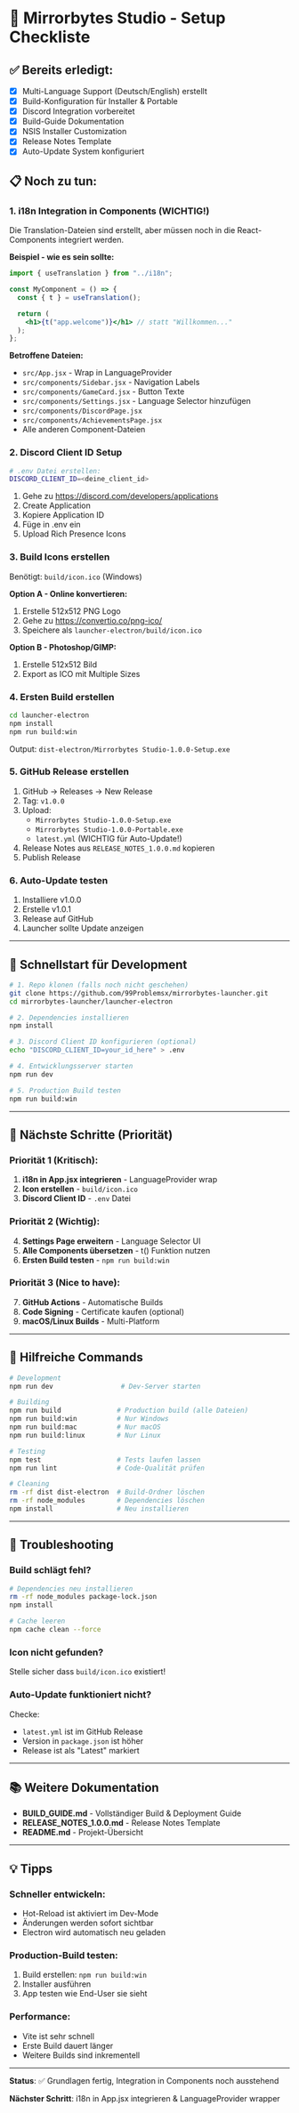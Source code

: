 # 🚀 Mirrorbytes Studio - Setup Checkliste

## ✅ Bereits erledigt:

- [x] Multi-Language Support (Deutsch/English) erstellt
- [x] Build-Konfiguration für Installer & Portable
- [x] Discord Integration vorbereitet
- [x] Build-Guide Dokumentation
- [x] NSIS Installer Customization
- [x] Release Notes Template
- [x] Auto-Update System konfiguriert

## 📋 Noch zu tun:

### 1. i18n Integration in Components (WICHTIG!)

Die Translation-Dateien sind erstellt, aber müssen noch in die React-Components integriert werden.

**Beispiel - wie es sein sollte:**

```jsx
import { useTranslation } from "../i18n";

const MyComponent = () => {
  const { t } = useTranslation();

  return (
    <h1>{t("app.welcome")}</h1> // statt "Willkommen..."
  );
};
```

**Betroffene Dateien:**

- `src/App.jsx` - Wrap in LanguageProvider
- `src/components/Sidebar.jsx` - Navigation Labels
- `src/components/GameCard.jsx` - Button Texte
- `src/components/Settings.jsx` - Language Selector hinzufügen
- `src/components/DiscordPage.jsx`
- `src/components/AchievementsPage.jsx`
- Alle anderen Component-Dateien

### 2. Discord Client ID Setup

```bash
# .env Datei erstellen:
DISCORD_CLIENT_ID=<deine_client_id>
```

1. Gehe zu https://discord.com/developers/applications
2. Create Application
3. Kopiere Application ID
4. Füge in .env ein
5. Upload Rich Presence Icons

### 3. Build Icons erstellen

Benötigt: `build/icon.ico` (Windows)

**Option A - Online konvertieren:**

1. Erstelle 512x512 PNG Logo
2. Gehe zu https://convertio.co/png-ico/
3. Speichere als `launcher-electron/build/icon.ico`

**Option B - Photoshop/GIMP:**

1. Erstelle 512x512 Bild
2. Export as ICO mit Multiple Sizes

### 4. Ersten Build erstellen

```bash
cd launcher-electron
npm install
npm run build:win
```

Output: `dist-electron/Mirrorbytes Studio-1.0.0-Setup.exe`

### 5. GitHub Release erstellen

1. GitHub → Releases → New Release
2. Tag: `v1.0.0`
3. Upload:
   - `Mirrorbytes Studio-1.0.0-Setup.exe`
   - `Mirrorbytes Studio-1.0.0-Portable.exe`
   - `latest.yml` (WICHTIG für Auto-Update!)
4. Release Notes aus `RELEASE_NOTES_1.0.0.md` kopieren
5. Publish Release

### 6. Auto-Update testen

1. Installiere v1.0.0
2. Erstelle v1.0.1
3. Release auf GitHub
4. Launcher sollte Update anzeigen

---

## 🎯 Schnellstart für Development

```bash
# 1. Repo klonen (falls noch nicht geschehen)
git clone https://github.com/99Problemsx/mirrorbytes-launcher.git
cd mirrorbytes-launcher/launcher-electron

# 2. Dependencies installieren
npm install

# 3. Discord Client ID konfigurieren (optional)
echo "DISCORD_CLIENT_ID=your_id_here" > .env

# 4. Entwicklungsserver starten
npm run dev

# 5. Production Build testen
npm run build:win
```

---

## 🔧 Nächste Schritte (Priorität)

### Priorität 1 (Kritisch):

1. **i18n in App.jsx integrieren** - LanguageProvider wrap
2. **Icon erstellen** - `build/icon.ico`
3. **Discord Client ID** - `.env` Datei

### Priorität 2 (Wichtig):

4. **Settings Page erweitern** - Language Selector UI
5. **Alle Components übersetzen** - t() Funktion nutzen
6. **Ersten Build testen** - `npm run build:win`

### Priorität 3 (Nice to have):

7. **GitHub Actions** - Automatische Builds
8. **Code Signing** - Certificate kaufen (optional)
9. **macOS/Linux Builds** - Multi-Platform

---

## 📖 Hilfreiche Commands

```bash
# Development
npm run dev                 # Dev-Server starten

# Building
npm run build              # Production build (alle Dateien)
npm run build:win          # Nur Windows
npm run build:mac          # Nur macOS
npm run build:linux        # Nur Linux

# Testing
npm test                   # Tests laufen lassen
npm run lint               # Code-Qualität prüfen

# Cleaning
rm -rf dist dist-electron  # Build-Ordner löschen
rm -rf node_modules        # Dependencies löschen
npm install                # Neu installieren
```

---

## 🐛 Troubleshooting

### Build schlägt fehl?

```bash
# Dependencies neu installieren
rm -rf node_modules package-lock.json
npm install

# Cache leeren
npm cache clean --force
```

### Icon nicht gefunden?

Stelle sicher dass `build/icon.ico` existiert!

### Auto-Update funktioniert nicht?

Checke:

- `latest.yml` ist im GitHub Release
- Version in `package.json` ist höher
- Release ist als "Latest" markiert

---

## 📚 Weitere Dokumentation

- **BUILD_GUIDE.md** - Vollständiger Build & Deployment Guide
- **RELEASE_NOTES_1.0.0.md** - Release Notes Template
- **README.md** - Projekt-Übersicht

---

## 💡 Tipps

### Schneller entwickeln:

- Hot-Reload ist aktiviert im Dev-Mode
- Änderungen werden sofort sichtbar
- Electron wird automatisch neu geladen

### Production-Build testen:

1. Build erstellen: `npm run build:win`
2. Installer ausführen
3. App testen wie End-User sie sieht

### Performance:

- Vite ist sehr schnell
- Erste Build dauert länger
- Weitere Builds sind inkrementell

---

**Status**: ✅ Grundlagen fertig, Integration in Components noch ausstehend

**Nächster Schritt**: i18n in App.jsx integrieren & LanguageProvider wrapper
